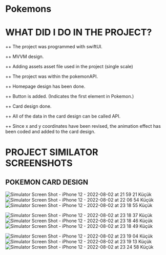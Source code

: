 # Pokemons

# WHAT DID I DO IN THE PROJECT?

++ The project was programmed with swiftUI.

++ MVVM design.

++ Adding assets asset file used in the project (single scale)

++ The project was within the pokemonAPI.

++ Homepage design has been done.

++ Button is added. (Indicates the first element in Pokemon.)

++ Card design done.

++ All of the data in the card design can be called API.

++ Since x and y coordinates have been revised, the animation effect has been coded and added to the card design.




# PROJECT SIMILATOR SCREENSHOTS

## POKEMON CARD DESIGN

 ![Simulator Screen Shot - iPhone 12 - 2022-08-02 at 21 59 21 Küçük](https://user-images.githubusercontent.com/81331435/182462651-9ec1e635-2403-442f-a0bd-0fab6b8bb25a.jpeg)
                ![Simulator Screen Shot - iPhone 12 - 2022-08-02 at 22 06 54 Küçük](https://user-images.githubusercontent.com/81331435/182462848-992d4670-3ecf-4c45-bc70-90a2f0da75f5.jpeg)
                ![Simulator Screen Shot - iPhone 12 - 2022-08-02 at 23 18 55 Küçük](https://user-images.githubusercontent.com/81331435/182466501-379cc12d-fa40-440a-8bf2-d7883bf64852.jpeg)


![Simulator Screen Shot - iPhone 12 - 2022-08-02 at 23 18 37 Küçük](https://user-images.githubusercontent.com/81331435/182466105-e55b9a75-f76c-4f6f-8b69-9413ba07f712.jpeg)
 ![Simulator Screen Shot - iPhone 12 - 2022-08-02 at 23 18 46 Küçük](https://user-images.githubusercontent.com/81331435/182466233-65427a82-d86e-4a49-8ef7-e7864e806e85.jpeg)
 ![Simulator Screen Shot - iPhone 12 - 2022-08-02 at 23 18 49 Küçük](https://user-images.githubusercontent.com/81331435/182466237-010b34d6-63b8-470a-b869-672f8fa45ce5.jpeg)

![Simulator Screen Shot - iPhone 12 - 2022-08-02 at 23 19 04 Küçük](https://user-images.githubusercontent.com/81331435/182466640-66d8fe5b-11d2-4e9c-a5cf-36564f4360d0.jpeg)
![Simulator Screen Shot - iPhone 12 - 2022-08-02 at 23 19 13 Küçük](https://user-images.githubusercontent.com/81331435/182466833-0a18d4d3-a3be-4526-9bf3-f0931458d522.jpeg)
![Simulator Screen Shot - iPhone 12 - 2022-08-02 at 23 24 58 Küçük](https://user-images.githubusercontent.com/81331435/182466836-ec74daca-4ca9-4cec-a1ff-708c252b1e82.jpeg)



